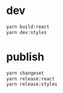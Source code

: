 # dev

```bash
yarn build:react
yarn dev:styles
```

# publish

```bash
yarn changeset
yarn release:react
yarn release:styles
```
